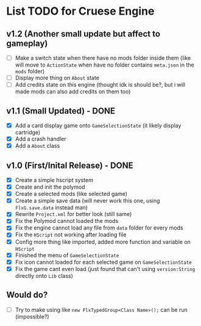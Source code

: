 # List TODO for Cruese Engine
## v1.2 (Another small update but affect to gameplay)
- [ ] Make a switch state when there have no mods folder inside them (like will move to `ActionState` when have no folder contains `meta.json` in the `mods` folder)
- [ ] Display more thing on `About` state
- [ ] Add credits state on this engine (thought idk is should be?, but i will made mods can also add credits on them too)

## v1.1 (Small Updated) - DONE
- [X] Add a card display game onto `GameSelectionState` (it likely display cartridge)
- [X] Add a crash handler
- [X] Add a `About` class

## v1.0 (First/Inital Release) - DONE
- [X] Create a simple hscript system
- [X] Create and init the polymod
- [X] Create a selected mods (like selected game)
- [X] Create a simple save data (will never work this one, using `FlxG.save.data` instead man)
- [X] Rewrite `Project.xml` for better look (still same)
- [X] Fix the Polymod cannot loaded the mods
- [X] Fix the engine cannot load any file from `data` folder for every mods
- [X] Fix the `HScript` not working after loading file
- [X] Config more thing like imported, added more function and variable on `HScript`
- [X] Finished the menu of `GameSelectionState`
- [X] Fix icon cannot loaded for each selected game on `GameSelectionState`
- [X] Fix the game cant even load (just found that can't using `version:String` directly onto `Lib` class)

## Would do?
- [ ] Try to make using like `new FlxTypedGroup<Class Name>();` can be run (impossible?)
